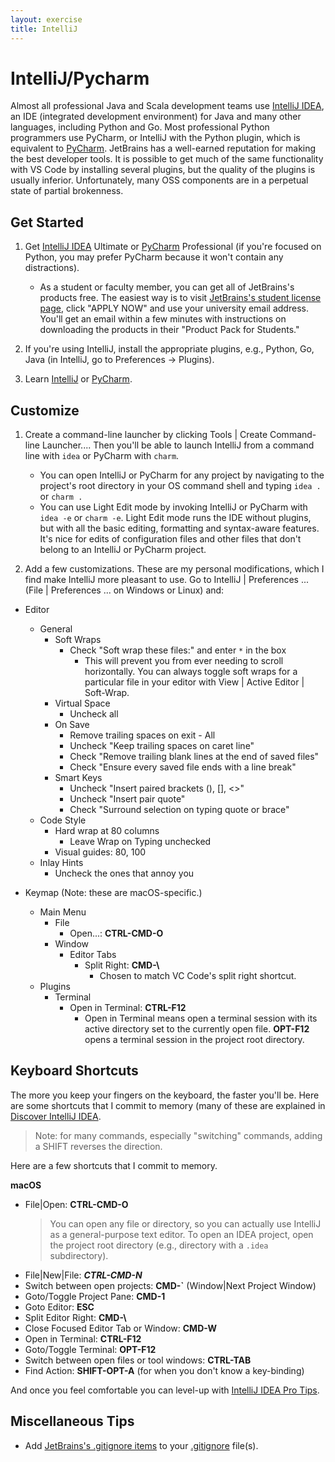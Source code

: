 ```yaml
---
layout: exercise
title: IntelliJ
---
```


# IntelliJ/Pycharm

Almost all professional Java and Scala development teams use [IntelliJ IDEA](https://www.jetbrains.com/idea/), an IDE (integrated development environment) for Java and many other languages, including Python and Go.  Most professional Python programmers use PyCharm, or IntelliJ with the Python plugin, which is equivalent to [PyCharm](https://www.jetbrains.com/pycharm).  JetBrains has a well-earned reputation for making the best developer tools.  It is possible to get much of the same functionality with VS Code by installing several plugins, but the quality of the plugins is usually inferior.  Unfortunately, many OSS components are in a perpetual state of partial brokenness.

## Get Started

1. Get [IntelliJ IDEA](https://www.jetbrains.com/idea/) Ultimate or [PyCharm](https://www.jetbrains.com/pycharm) Professional (if you're focused on Python, you may prefer PyCharm because it won't contain any distractions).
    - As a student or faculty member, you can get all of JetBrains's products free.  The easiest way is to visit [JetBrains's student license page](https://www.jetbrains.com/student/), click "APPLY NOW" and use your university email address.  You'll get an email within a few minutes with instructions on downloading the products in their "Product Pack for Students."

2. If you're using IntelliJ, install the appropriate plugins, e.g., Python, Go, Java (in IntelliJ, go to Preferences -> Plugins).

3. Learn [IntelliJ](https://www.jetbrains.com/help/idea/) or [PyCharm](https://www.jetbrains.com/help/pycharm/).

## Customize

1. Create a command-line launcher by clicking Tools | Create Command-line Launcher....  Then you'll be able to launch IntelliJ from a command line with `idea` or PyCharm with `charm`.
   - You can open IntelliJ or PyCharm for any project by navigating to the project's root directory in your OS command shell and typing `idea .` or `charm .`
   - You can use Light Edit mode by invoking IntelliJ or PyCharm with `idea -e` or `charm -e`.  Light Edit mode runs the IDE without plugins, but with all the basic editing, formatting and syntax-aware features.  It's nice for edits of configuration files and other files that don't belong to an IntelliJ or PyCharm project.

2. Add a few customizations.  These are my personal modifications, which I find make IntelliJ more pleasant to use.  Go to IntelliJ | Preferences ... (File | Preferences ... on Windows or Linux) and:

- Editor
  - General
    - Soft Wraps
      - Check "Soft wrap these files:" and enter `*` in the box
        - This will prevent you from ever needing to scroll horizontally.  You can always toggle soft wraps for a particular file in your editor with View | Active Editor | Soft-Wrap.
    - Virtual Space
      - Uncheck all
    - On Save
      - Remove trailing spaces on exit - All
      - Uncheck "Keep trailing spaces on caret line"
      - Check "Remove trailing blank lines at the end of saved files"
      - Check "Ensure every saved file ends with a line break"
    - Smart Keys
      - Uncheck "Insert paired brackets (), [], <>"
      - Uncheck "Insert pair quote"
      - Check "Surround selection on typing quote or brace"
  - Code Style
    - Hard wrap at 80 columns
      - Leave Wrap on Typing unchecked
    - Visual guides: 80, 100
  - Inlay Hints
    - Uncheck the ones that annoy you

- Keymap (Note: these are macOS-specific.)
  - Main Menu
    - File
      - Open...: **CTRL-CMD-O**
    - Window
      - Editor Tabs
        - Split Right: **CMD-\\**
          - Chosen to match VC Code's split right shortcut.
  - Plugins
    - Terminal
      - Open in Terminal: **CTRL-F12**
        - Open in Terminal means open a terminal session with its active directory set to the currently open file.  **OPT-F12** opens a terminal session in the project root directory.

## Keyboard Shortcuts

The more you keep your fingers on the keyboard, the faster you'll be.  Here are some shortcuts that I commit to memory (many of these are explained in [Discover IntelliJ IDEA](https://www.jetbrains.com/help/idea/discover-intellij-idea.html).

> Note: for many commands, especially "switching" commands, adding a SHIFT reverses the direction.

Here are a few shortcuts that I commit to memory.

**macOS**

- File|Open: **CTRL-CMD-O**
  > You can open any file or directory, so you can actually use IntelliJ as a general-purpose text editor.  To open an IDEA project, open the project root directory (e.g., directory with a `.idea` subdirectory).
- File|New|File: ***CTRL-CMD-N***
- Switch between open projects: **CMD-`** (Window|Next Project Window)
- Goto/Toggle Project Pane: **CMD-1**
- Goto Editor: **ESC**
- Split Editor Right: **CMD-\\**
- Close Focused Editor Tab or Window: **CMD-W**
- Open in Terminal: **CTRL-F12**
- Goto/Toggle Terminal: **OPT-F12**
- Switch between open files or tool windows: **CTRL-TAB**
- Find Action: **SHIFT-OPT-A** (for when you don't know a key-binding)

And once you feel comfortable you can level-up with [IntelliJ IDEA Pro Tips](https://www.jetbrains.com/help/idea/pro-tips.html).

## Miscellaneous Tips

- Add [JetBrains's .gitignore items](https://raw.githubusercontent.com/github/gitignore/master/Global/JetBrains.gitignore) to your [.gitignore](https://git-scm.com/docs/gitignore) file(s).
